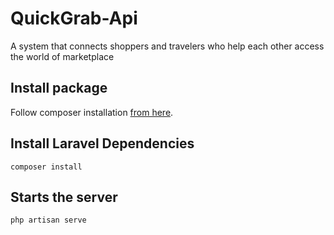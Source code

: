 # QuickGrab-Api

A system that connects shoppers and travelers who help each other access the world of marketplace

## Install package

Follow composer installation [from here](https://getcomposer.org/download/).

## Install Laravel Dependencies

`composer install`

## Starts the server

`php artisan serve`
